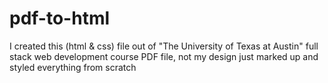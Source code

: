 # pdf-to-html
I created this (html & css) file out of "The University of Texas at Austin" full stack web development course PDF file, not my design just marked up and styled everything from scratch
